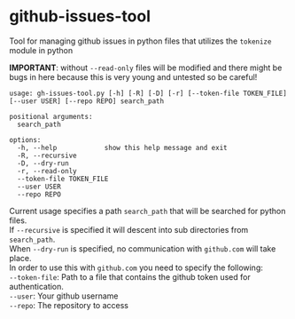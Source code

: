 # github-issues-tool
Tool for managing github issues in python files that utilizes the `tokenize` module in python

**IMPORTANT**: without `--read-only` files will be modified and there might be bugs in here because this is very young and untested so be careful!

```
usage: gh-issues-tool.py [-h] [-R] [-D] [-r] [--token-file TOKEN_FILE] [--user USER] [--repo REPO] search_path

positional arguments:
  search_path

options:
  -h, --help            show this help message and exit
  -R, --recursive
  -D, --dry-run
  -r, --read-only
  --token-file TOKEN_FILE
  --user USER
  --repo REPO
```

Current usage specifies a path `search_path` that will be searched for python files.  
If `--recursive` is specified it will descent into sub directories from `search_path`.  
When `--dry-run` is specified, no communication with `github.com` will take place.  
In order to use this with `github.com` you need to specify the following:  
  `--token-file`: Path to a file that contains the github token used for authentication.  
  `--user`: Your github username  
  `--repo`: The repository to access  
